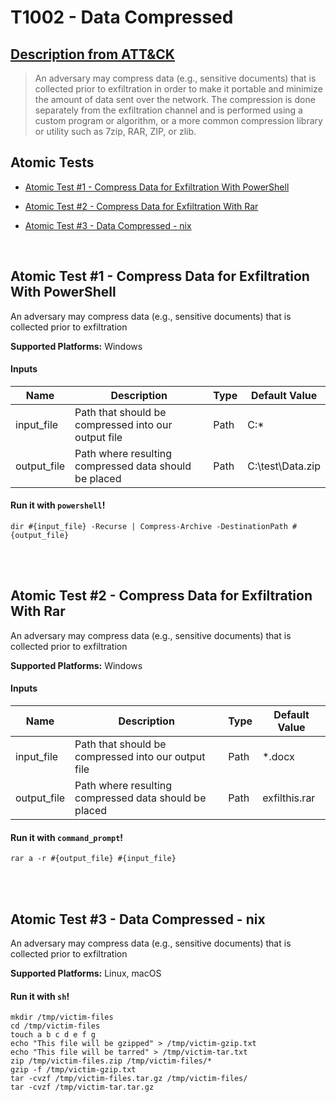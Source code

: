 # T1002 - Data Compressed
## [Description from ATT&CK](https://attack.mitre.org/wiki/Technique/T1002)
<blockquote>An adversary may compress data (e.g., sensitive documents) that is collected prior to exfiltration in order to make it portable and minimize the amount of data sent over the network. The compression is done separately from the exfiltration channel and is performed using a custom program or algorithm, or a more common compression library or utility such as 7zip, RAR, ZIP, or zlib.</blockquote>

## Atomic Tests

- [Atomic Test #1 - Compress Data for Exfiltration With PowerShell](#atomic-test-1---compress-data-for-exfiltration-with-powershell)

- [Atomic Test #2 - Compress Data for Exfiltration With Rar](#atomic-test-2---compress-data-for-exfiltration-with-rar)

- [Atomic Test #3 - Data Compressed - nix](#atomic-test-3---data-compressed---nix)


<br/>

## Atomic Test #1 - Compress Data for Exfiltration With PowerShell
An adversary may compress data (e.g., sensitive documents) that is collected prior to exfiltration 

**Supported Platforms:** Windows


#### Inputs
| Name | Description | Type | Default Value | 
|------|-------------|------|---------------|
| input_file | Path that should be compressed into our output file | Path | C:\*|
| output_file | Path where resulting compressed data should be placed | Path | C:\test\Data.zip|

#### Run it with `powershell`!
```
dir #{input_file} -Recurse | Compress-Archive -DestinationPath #{output_file}
```
<br/>
<br/>

## Atomic Test #2 - Compress Data for Exfiltration With Rar
An adversary may compress data (e.g., sensitive documents) that is collected prior to exfiltration 

**Supported Platforms:** Windows


#### Inputs
| Name | Description | Type | Default Value | 
|------|-------------|------|---------------|
| input_file | Path that should be compressed into our output file | Path | *.docx|
| output_file | Path where resulting compressed data should be placed | Path | exfilthis.rar|

#### Run it with `command_prompt`!
```
rar a -r #{output_file} #{input_file}
```
<br/>
<br/>

## Atomic Test #3 - Data Compressed - nix
An adversary may compress data (e.g., sensitive documents) that is collected prior to exfiltration 

**Supported Platforms:** Linux, macOS


#### Run it with `sh`!
```
mkdir /tmp/victim-files
cd /tmp/victim-files
touch a b c d e f g
echo "This file will be gzipped" > /tmp/victim-gzip.txt
echo "This file will be tarred" > /tmp/victim-tar.txt
zip /tmp/victim-files.zip /tmp/victim-files/*
gzip -f /tmp/victim-gzip.txt
tar -cvzf /tmp/victim-files.tar.gz /tmp/victim-files/
tar -cvzf /tmp/victim-tar.tar.gz
```
<br/>
